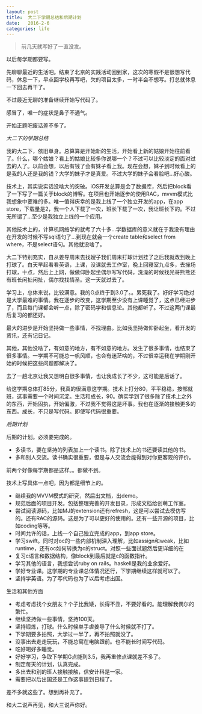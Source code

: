 ```yaml
---
layout: post
title:  大二下学期总结和后期计划
date:   2016-2-6
categories: life
---
```


> 前几天就写好了一直没发。

以后每学期都要写。

先聊聊最近的生活吧。结束了北京的实践活动回到家，这次的寒假不是很想写代码，休息一下，早点回学校再写吧，欠的项目太多，一时半会不想写。打总就休息一下回去再干了。

不过最近无聊的准备继续开始写代码了。

感冒了，唯一的症状是鼻子不通气。

开始正题吧废话差不多了。

*大二下的学期总结*

我的大二下，依旧单身。总算算是开始新的生活，开始看上新的姑娘开始往前看了。什么，哪个姑娘？看上的姑娘比较多你说哪一个？不过可以比较淡定的面对过去的人了。以前会想，以后有钱了会有妹子看上我。现在会想，妹子到时候看上的是我的人还是我的钱？大学的妹子才是真爱。不过大学的妹子会看脸吧…好心酸。

技术上，其实说实话没啥大的突破。iOS开发总算是会了数据库，然后把block看了一下写了一篇关于block的博客。在项目也开始逐步的使用RAC，mvvm模式比我想象中要难的多。唯一值得庆幸的是我上线了一个独立开发的app，在app store，下载量是2，我一个人下载了一次，班长下载了一次，我让班长下的。不过无所谓了...至少是我独立上线的一个应用。

其他技术上的，计算机网络学的就考了六十多...学数据库的意义就在于我没有理由在开发的时候不写sql语句了…到现在就会一个create table和select from where，不是select语句。其他就没啥了。

大二下特别充实，自从姜导周末去找嫂子我们周末打球计划挂了之后我就改到晚上打球了。白天早起看看英语，上课，没课就去工作室，晚上回寝室九点多，去操场打球，十点，然后上上网，做做仰卧起坐偶尔写写代码，洗澡的时候找光哥熊熊还有班长闲扯闲扯，偶尔找找情圣。这一天就过去了。

学习上，总体来说，比较满意。我的G点终于到3.0了。。累死我了。好好学习绝对是大学最难的事情。我在逐步的改变，这学期至少没有上课睡觉了，这点已经进步了，而且每门课都会听一点，除了密码学和信息论。其他都听了。不过这两门课最后复习的都还好。

最大的进步是开始坚持做一些事情，不找理由。比如我坚持做仰卧起坐，看开发的资讯，还有记日记。

其他，其他没啥了，有如意的地方，有不如意的地方。发生了很多事情，也结束了很多事情。一学期不可能总一帆风顺，也会有迷茫啥的，不过很幸运我在学期刚开始的时候把这些问题都解决了。

去了一趟北京让我又想明白很多事情，也让我成长了不少，这可能是后话了。

给这学期总体打85分，我真的很满意这学期。技术上打分80，平平稳稳，按部就班，这事需要一个时间沉淀。生活和成长，90。确实学到了很多除了技术上之外的东西，开始固执，开始偏激，不过我不觉得这是坏事。我也在逐渐的接触更多的东西。成长，不只是写代码。即使写代码很重要。

*后期计划*

后期的计划。必须要完成的。

- 多读书，要在坚持的列表加上一个读书。除了技术上的书还要读其他的书。
- 多和别人交流。读书确实很重要，但是与人交流会能得到对你更客观的评价。

前两个好像每学期都是这样。。都做不到。

技术上写具体一点吧，因为都是细节上的。

- 继续我的MVVM模式的研究，然后出文档，出demo。
- 规范后面的项目开发。包括整理完善的开发目录，形成文档给创萌工作室。
- 尝试阅读源码，比如MJ的extension还有refresh，这是可以尝试去模仿写的。还有RAC的源码。这是为了可以更好的使用的。还有一些开源的项目，比如coding等等。
- 时间允许的话，上线一个自己独立完成的app，到app store。
- 学习swift。同时对oc的一些内部机制深入理解，比如assign和weak，比如runtime，还有oc如何转换为c的struct。对照一些面试题然后更详细的在
- 复习c语言和数据结构，像block到最后就是c的函数指针。
- 学习其他的语言，我想尝试ruby on rails。haskell是我的业余爱好。
- 学好专业课。这学期的专业课总体情况还行，下学期继续这样就可以了。
- 坚持学英语。为了写代码也为了以后考虑出国。

生活和其他方面

- 考虑考虑找个女朋友？个子比我矮，长得不丑，不要好看的。能理解我偶尔的繁忙。
- 继续坚持做一些事情，坚持100天。
- 坚持锻炼，打球。什么时候单手虐姜导了什么时候就不打了。
- 下学期要多拍照，大学过一半了，再不拍照就没了。
- 没事出去走走玩玩，不能总窝在电脑跟前。也不能长时间写代码。
- 吃好喝好多睡觉。
- 好好学习，争取下学期G点能到3.5，我再重修点课就差不多了。
- 制定每天的计划，认真完成。
- 多出去和别的班人接触接触，信安计科是一家。
- 需要把以后出国还是工作这事提到日程了。

差不多就这些了。想到再补充了。

和大二说声再见，和大三说声你好。